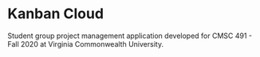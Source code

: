 # Kanban Cloud

Student group project management application developed for CMSC 491 - Fall 2020 at Virginia Commonwealth University.
